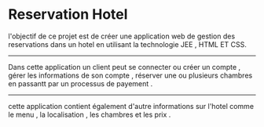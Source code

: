 # Reservation Hotel
l'objectif de ce projet est de créer une application web de gestion des reservations dans un hotel en utilisant la technologie JEE , HTML ET CSS.
***********************************
Dans cette application un client peut se connecter ou créer un compte , gérer les informations de son compte , réserver une ou plusieurs chambres en passantt par un processus de payement .
*****************************
cette application contient également d'autre informations sur l'hotel comme le menu , la localisation , les chambres et les prix .
